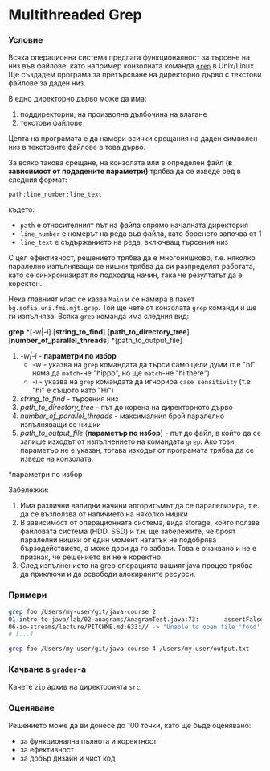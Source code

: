 # Multithreaded Grep

### Условие

Всяка операционна система предлага функционалност за търсене на низ във файлове: като например конзолната команда [`grep`](https://en.wikipedia.org/wiki/Grep) в Unix/Linux.
Ще създадем програма за претърсване на директорно дърво с текстови файлове за даден низ.

В едно директорно дърво може да има:

1. поддиректории, на произволна дълбочина на влагане
2. текстови файлове

Целта на програмата е да намери всички срещания на даден символен низ в текстовите файлове в това дърво.

За всяко такова срещане, на конзолата или в определен файл **(в зависимост от подадените параметри)** трябва да се изведе ред в следния формат:

```
path:line_number:line_text
```

където: 

* `path` е относителният път на файла спрямо началната директория
* `line_number` е номерът на реда във файла, като броенето започва от 1
* `line_text` е съдържанието на реда, включващ търсения низ

С цел ефективност, решението трябва да е многонишково, т.е. няколко паралелно изпълняващи се нишки трябва да си разпределят работата, като се синхронизират по подходящ начин, така че резултатът да е коректен.

Нека главният клас се казва `Main` и се намира в пакет `bg.sofia.uni.fmi.mjt.grep`. Той ще чете от конзолата `grep` команди и ще ги изпълнява.
Всяка `grep` команда има следния вид:

**grep** \*[-w|-i] [**string_to_find**] [**path_to_directory_tree**] [**number_of_parallel_threads**] \*[path_to_output_file]

1. *-w|-i* - **параметри по избор**
    - -w - указва на `grep` командата да търси само цели думи (т.е "hi" няма да `match`-не "hippo", но ще `match`-не "hi there")
    - -i - указва на `grep` командата да игнорира `case sensitivity` (т.е "hi" e същото като "Hi")
2. *string_to_find* - търсения низ
3. *path_to_directory_tree* - път до корена на директорното дърво
4. *number_of_parallel_threads* - максималния брой паралелно изпълняващи се нишки
5. *path_to_output_file* (**параметър по избор**) - път до файл, в който да се запише изходът от изпълнението на командата `grep`. Ако този параметър не е указан, тогава изходът от програмата трябва да се изведе на конзолата.

\*параметри по избор

Забележки:

1. Има различни валидни начини алгоритъмът да се паралелизира, т.е. да се възползва от наличието на няколко нишки
2. В зависимост от операционната система, вида storage, който ползва файловата система (HDD, SSD) и т.н. ще забележите, че броят паралелни нишки от един момент нататък не подобрява бързодействието, а може дори да го забави. Това е очаквано и не е признак, че решението ви не е коректно.
3. След изпълнението на grep операцията вашият java процес трябва да приключи и да освободи алокираните ресурси.

### Примери

```bash
grep foo /Users/my-user/git/java-course 2
01-intro-to-java/lab/02-anagrams/AnagramTest.java:73:		assertFalse(anagram.isAnagram("food fd"));
06-io-streams/lecture/PITCHME.md:633:// -> "Unable to open file 'food': No such file or directory"
# [...]

grep foo /Users/my-user/git/java-course 4 /Users/my-user/output.txt
```

### Качване в `grader`-a

Качете `zip` архив на директорията `src`.

### Оценяване

Решението може да ви донесе до 100 точки, като ще бъде оценявано:

* за функционална пълнота и коректност
* за ефективност
* за добър дизайн и чист код

